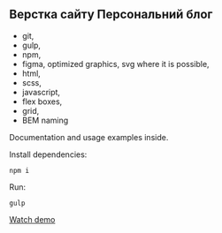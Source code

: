 ## Верстка сайту Персональний блог

- git,
- gulp,
- npm,
- figma, optimized graphics, svg where it is possible,
- html,
- scss,
- javascript,
- flex boxes,
- grid,
- BEM naming

Documentation and usage examples inside.

Install dependencies:
```
npm i
```

Run:
```
gulp
```

[Watch demo](https://bogdanpavliv.github.io/personal-blog/)